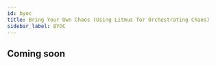 ```yaml
---
id: byoc
title: Bring Your Own Chaos (Using Litmus for Orchestrating Chaos)
sidebar_label: BYOC
---
```


## Coming soon
